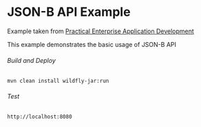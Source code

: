 JSON-B API Example
=====================================
Example taken from [Practical Enterprise Application Development](http://www.itbuzzpress.com/ebooks/java-ee-7-development-on-wildfly.html)

This example demonstrates the basic usage of JSON-B API

###### Build and Deploy
```shell
mvn clean install wildfly-jar:run
```

###### Test
```shell
http://localhost:8080
```
 
